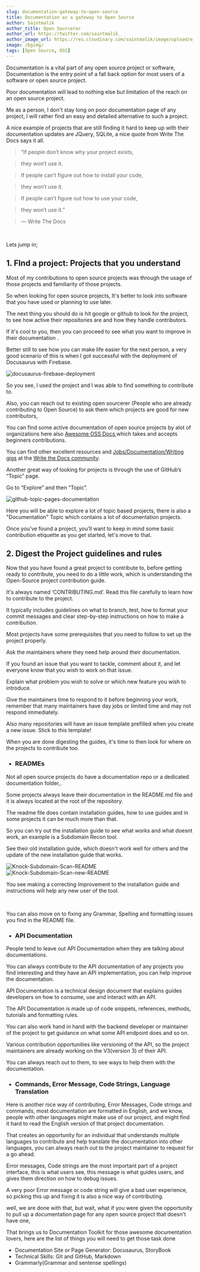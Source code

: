 ```yaml
---
slug: documentation-gateway-to-open-source
title: Documentation as a gateway to Open Source
author: Saintmalik
author_title: Open Sourcerer
author_url: https://twitter.com/saintmalik_
author_image_url: https://res.cloudinary.com/saintmalik/image/upload/e_sharpen:2000,q_74,r_0/v1641922078/saintmalik.webp
image: /bgimg/
tags: [Open Source, OSS]
---
```


Documentation is a vital part of any open source project or software, Documentation is the entry point of a fall back option for most users of a software or open source project.

<!--truncate-->

Poor documentation will lead to nothing else but limitation of the reach on an open source project. 

Me as a person, I don't stay long on poor documentation page of any project, I will rather find an easy and detailed alternative to such a project.

A nice example of projects that are still finding it hard to keep up with their documentation updates are JQuery, SQLite, a nice quote from Write The Docs says it all.


> “If people don’t know why your project exists,

> they won’t use it.

> If people can’t figure out how to install your code,

> they won’t use it.

> If people can’t figure out how to use your code,

> they won’t use it.”

> — Write The Docs

 <br/>
 
Lets jump in;

## 1. FInd a project: Projects that you understand

Most of my contributions to open source projects was through the usage of those projects and familiarity of those projects.

So when looking for open source projects, It's better to look into software that you have used or planning to use later.

The next thing you should do is hit google or github to look for the project, to see how active their repositories are and how they handle contributors.

If it's cool to you, then you can proceed to see what you want to improve in their documentation .

Better still to see how you can make life easier for the next person, a very good scenario of this is when I got successful with the deployment of Docusaurus with Firebase.

<picture>
  <source type="image/webp" srcset="https://saintmalikme.mo.cloudinary.net/bgimg/docusaurus-firebase-deployment.webp" alt="docusaurus-firebase-deployment"/>
  <source type="image/jpeg" srcset="https://saintmalikme.mo.cloudinary.net/bgimg/docusaurus-firebase-deployment.jpg" alt="docusaurus-firebase-deployment"/>
  <img src="https://saintmalikme.mo.cloudinary.net/bgimg/docusaurus-firebase-deployment.jpg" alt="docusaurus-firebase-deployment"/>
</picture>

So you see, I used the project and I was able to find something to contribute to.

Also, you can reach out to existing open sourcerer (People who are already contributing to Open Source) to ask them which projects are good for new contributors,

You can find some active documentation of open source  projects by alot of organizations here also <a href="https://github.com/saintmalik/awesome-oss-docs"> Awesome OSS Docs </a> which takes and accepts beginners contributions.

You can  find other excellent resources  and <a href="https://jobs.writethedocs.org/">Jobs/Documentation/Writing gigs</a> at the <a href="https://www.writethedocs.org/">Write the Docs community</a>.

Another  great way of looking for projects is through the use of GitHub’s “Topic” page.

Go to “Explore” and then “Topic”.

<picture>
  <source type="image/webp" srcset="https://saintmalikme.mo.cloudinary.net/bgimg/github-topic-pages-documentation.webp" alt="github-topic-pages-documentation"/>
  <source type="image/jpeg" srcset="https://saintmalikme.mo.cloudinary.net/bgimg/github-topic-pages-documentation.jpg" alt="github-topic-pages-documentation"/>
  <img src="https://saintmalikme.mo.cloudinary.net/bgimg/github-topic-pages-documentation.jpg" alt="github-topic-pages-documentation"/>
</picture>

Here you will be able to explore a lot of topic based projects, there is also a "Documentation" Topic which contains a lot of documentation projects.
 
Once you’ve found a project, you’ll want to keep in mind some basic contribution etiquette as you get started, let's move to that.
 
## 2. Digest the Project guidelines and rules
 
Now that you have found a great project to contribute to, before getting ready to contribute, you need to do a little work, which is understanding the Open-Source project contribution guide.
 
It's always named  ‘CONTRIBUTING.md’. Read this file carefully to learn how to contribute to the project. 

It typically includes guidelines on what to branch, test, how to format your commit messages and clear step-by-step instructions on how to make a contribution.
 
Most projects have some prerequisites that you need to follow to set up the project properly.
 
Ask the maintainers where they need help around their documentation. 

If you found an issue that you want to tackle, comment about it, and let everyone know that you wish to work on that issue.
 
Explain what problem you wish to solve or which new feature you wish to introduce.
 
Give the maintainers time to respond to it before beginning your work, remember that many maintainers have day jobs or limited time and may not respond immediately.
 
Also many repositories will have an issue template prefilled when you create a new issue. Stick to this template!
 
When you are done digesting the guides, it's time to then look for where on the projects to contribute too.
 
- ### READMEs
 
Not all open source projects do have a documentation repo or a dedicated documentation folder,.

Some projects always leave their documentation in the README.md file and it is always located at the root of the repository.
 
The readme file does contain installation guides, how to use guides and in some projects it can be much more than that.
 
So you can try out the installation guide to see what works and what doesnt work, an example is a Subdomain Recon tool.

See their old installation guide, which doesn't work well for others and the update of the new installation guide that works.

<picture>
  <source type="image/webp" srcset="https://saintmalikme.mo.cloudinary.net/bgimg/Knock-Subdomain-Scan-README.webp" alt="Knock-Subdomain-Scan-README"/>
  <source type="image/jpeg" srcset="https://saintmalikme.mo.cloudinary.net/bgimg/Knock-Subdomain-Scan-README.jpg" alt="Knock-Subdomain-Scan-README"/>
  <img src="https://saintmalikme.mo.cloudinary.net/bgimg/Knock-Subdomain-Scan-README.jpg" alt="Knock-Subdomain-Scan-README"/>
</picture>

<picture>
  <source type="image/webp" srcset="https://saintmalikme.mo.cloudinary.net/bgimg/Knock-Subdomain-Scan-new-README.webp" alt="Knock-Subdomain-Scan-new-README"/>
  <source type="image/jpeg" srcset="https://saintmalikme.mo.cloudinary.net/bgimg/Knock-Subdomain-Scan-new-README.jpg" alt="Knock-Subdomain-Scan-new-README"/>
  <img src="https://saintmalikme.mo.cloudinary.net/bgimg/Knock-Subdomain-Scan-new-README.jpg" alt="Knock-Subdomain-Scan-new-README"/>
</picture>
 
You see making a correcting Improvement to the installation guide and instructions will help any new user of the tool.

<br/> 

You can also move on to fixing any Grammar, Spelling and formatting issues you find in the README file.

- ### API Documentation
 
People tend to leave out API Documentation when they are talking about documentations.

You can always contribute to the API documentation of any projects you find interesting and they have an API implementation, you can help improve the documentation.
 
API Documentation is a technical design document that explains guides developers on how to consume, use and interact with an API.

The API Documentation is made up of code snippets, references, methods, tutorials and formatting rules.
 
You can also work hand in hand with the backend developer or maintainer of the project to get guidance on what some API endpoint does and so on.
 
Various contribution opportunities like versioning of the API, so the project maintainers are already working on the V3(version 3) of their API.

You can always reach out to them, to see ways to help them with the documentation.

 
- ### Commands, Error Message, Code Strings, Language Translation
 
Here is another nice way of contributing, Error Messages, Code strings and commands, most documentation are formatted in English, and we know, people with other languages might make use of our project, and might find it hard to read the English version of that project documentation.
 
That creates an opportunity for an individual that understands multiple languages to contribute and help translate the documentation into other languages, you can always reach out to the project maintainer to request for a go ahead.
 
Error messages, Code strings are the most important part of a project interface, this is what users see, this message is what guides users, and gives them direction on how to debug issues.
 
A very poor Error message or code string will give a bad user experience, so picking this up and fixing it is also a nice way of contributing.
 
well, we are done with that, but wait, what if you were given the opportunity to pull up a documentation page for any open source project that doesn't have one,
 
That brings us to Documentation Toolkit for those awesome documentation lovers, here are the list of things you will need to get those task done
 
- Documentation Site or Page Generator: Docusaurus, StoryBook
- Technical Skills: Git and GitHub, Markdown
- Grammarly(Grammar and sentense spellings)
 
